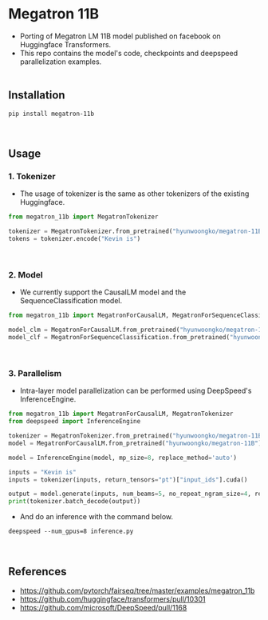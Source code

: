 # Megatron 11B
- Porting of Megatron LM 11B model published on facebook on Huggingface Transformers.
- This repo contains the model's code, checkpoints and deepspeed parallelization examples.
<br><br>
  
## Installation
```console
pip install megatron-11b
```
<br>

## Usage
### 1. Tokenizer
- The usage of tokenizer is the same as other tokenizers of the existing Huggingface.

```python
from megatron_11b import MegatronTokenizer

tokenizer = MegatronTokenizer.from_pretrained("hyunwoongko/megatron-11B")
tokens = tokenizer.encode("Kevin is")
```
<br>

### 2. Model
- We currently support the CausalLM model and the SequenceClassification model.

```python
from megatron_11b import MegatronForCausalLM, MegatronForSequenceClassification

model_clm = MegatronForCausalLM.from_pretrained("hyunwoongko/megatron-11B")
model_clf = MegatronForSequenceClassification.from_pretrained("hyunwoongko/megatron-11B")
```
<br>

### 3. Parallelism 
- Intra-layer model parallelization can be performed using DeepSpeed's InferenceEngine.

```python
from megatron_11b import MegatronForCausalLM, MegatronTokenizer
from deepspeed import InferenceEngine

tokenizer = MegatronTokenizer.from_pretrained("hyunwoongko/megatron-11B")
model = MegatronForCausalLM.from_pretrained("hyunwoongko/megatron-11B").half()

model = InferenceEngine(model, mp_size=8, replace_method='auto')

inputs = "Kevin is"
inputs = tokenizer(inputs, return_tensors="pt")["input_ids"].cuda()

output = model.generate(inputs, num_beams=5, no_repeat_ngram_size=4, repetition_penalty=1.4)
print(tokenizer.batch_decode(output))
```
- And do an inference with the command below.
```console
deepspeed --num_gpus=8 inference.py
```
<br>


## References
- https://github.com/pytorch/fairseq/tree/master/examples/megatron_11b
- https://github.com/huggingface/transformers/pull/10301
- https://github.com/microsoft/DeepSpeed/pull/1168
